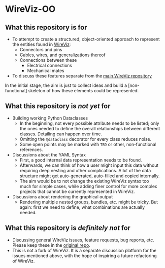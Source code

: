 # WireViz-OO

## What this repository is for

- To attempt to create a structured, object-oriented approach to represent the entities found in [WireViz](https://github.com/formatc1702/WireViz):
  - Connectors and pins
  - Cables, wires, and generalizations thereof
  - Connections between these
    - Electrical connections
    - Mechanical mates
- To discuss these features separate from the [main WireViz repository](https://github.com/formatc1702/WireViz)

In the initial stage, the aim is just to collect ideas and build a [non-functional] skeleton of how these elements could be represented.

## What this repository is *not yet* for

- Building working Python Dataclasses
  - In the beginning, not every possible attribute needs to be listed; only the ones needed to define the overall relationships between different classes.
  Detailing can happen over time.
  - Omitting the `@dataclass` decorator for every class reduces noise.
  - Some open points may be marked with `TBD` or other, non-functional references.
- Discussions about the YAML Syntax
  - First, a good internal data representation needs to be found.
  - Afterwards, we can think of how a user might input this data without requiring deep nesting and other complications. A lot of the data structure might get auto-generated, auto-filled and copied internally.
  - The aim would be to not change the existing WireViz syntax too much for simple cases, while adding finer control for more complex projects that cannot be currently represented in WireViz.
- Discussions about rendering the graphical output
  - Rendering multiple nested groups, bundles, etc. might be tricky. But again: first we need to define, what combinations are actually needed.

## What this repository is *definitely not* for

- Discussing general WireViz issues, feature requests, bug reports, etc.
  Please keep these in the [original repo](https://github.com/formatc1702/WireViz/issues).
- This is not a fork of WireViz. It is a separate discussion platform for the issues mentioned above, with the hope of inspiring a future refactoring of WireViz.
